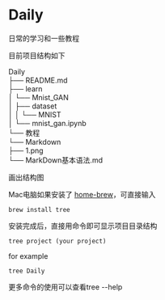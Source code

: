 # Daily

 日常的学习和一些教程  

目前项目结构如下  

Daily  
├── README.md  
├── learn  
│   └── Mnist_GAN  
│       ├── dataset  
│       │   └── MNIST  
│       └── mnist_gan.ipynb  
└── 教程  
    └── Markdown  
        ├── 1.png  
        └── MarkDown基本语法.md     



画出结构图

Mac电脑如果安装了 [home-brew](https://brew.sh/)，可直接输入

```
brew install tree
```

安装完成后，直接用命令即可显示项目目录结构

```
tree project (your project)
```

for example 

```
tree Daily
```



更多命令的使用可以查看tree --help

